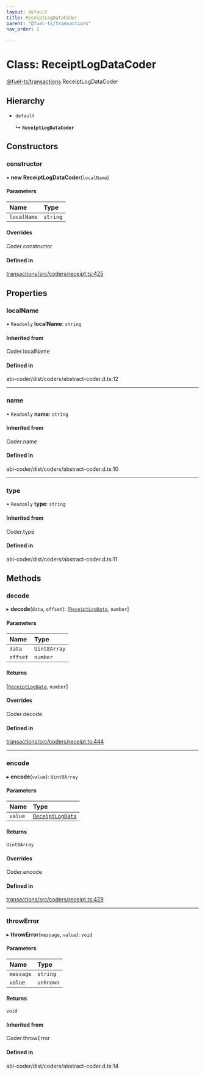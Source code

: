 ```yaml
---
layout: default
title: ReceiptLogDataCoder
parent: "@fuel-ts/transactions"
nav_order: 1

---
```


# Class: ReceiptLogDataCoder

[@fuel-ts/transactions](../index.md).ReceiptLogDataCoder

## Hierarchy

- `default`

  ↳ **`ReceiptLogDataCoder`**

## Constructors

### constructor

• **new ReceiptLogDataCoder**(`localName`)

#### Parameters

| Name | Type |
| :------ | :------ |
| `localName` | `string` |

#### Overrides

Coder.constructor

#### Defined in

[transactions/src/coders/receipt.ts:425](https://github.com/luizstacio/fuels-ts/blob/0092f5b/packages/transactions/src/coders/receipt.ts#L425)

## Properties

### localName

• `Readonly` **localName**: `string`

#### Inherited from

Coder.localName

#### Defined in

abi-coder/dist/coders/abstract-coder.d.ts:12

___

### name

• `Readonly` **name**: `string`

#### Inherited from

Coder.name

#### Defined in

abi-coder/dist/coders/abstract-coder.d.ts:10

___

### type

• `Readonly` **type**: `string`

#### Inherited from

Coder.type

#### Defined in

abi-coder/dist/coders/abstract-coder.d.ts:11

## Methods

### decode

▸ **decode**(`data`, `offset`): [[`ReceiptLogData`](../index.md#receiptlogdata), `number`]

#### Parameters

| Name | Type |
| :------ | :------ |
| `data` | `Uint8Array` |
| `offset` | `number` |

#### Returns

[[`ReceiptLogData`](../index.md#receiptlogdata), `number`]

#### Overrides

Coder.decode

#### Defined in

[transactions/src/coders/receipt.ts:444](https://github.com/luizstacio/fuels-ts/blob/0092f5b/packages/transactions/src/coders/receipt.ts#L444)

___

### encode

▸ **encode**(`value`): `Uint8Array`

#### Parameters

| Name | Type |
| :------ | :------ |
| `value` | [`ReceiptLogData`](../index.md#receiptlogdata) |

#### Returns

`Uint8Array`

#### Overrides

Coder.encode

#### Defined in

[transactions/src/coders/receipt.ts:429](https://github.com/luizstacio/fuels-ts/blob/0092f5b/packages/transactions/src/coders/receipt.ts#L429)

___

### throwError

▸ **throwError**(`message`, `value`): `void`

#### Parameters

| Name | Type |
| :------ | :------ |
| `message` | `string` |
| `value` | `unknown` |

#### Returns

`void`

#### Inherited from

Coder.throwError

#### Defined in

abi-coder/dist/coders/abstract-coder.d.ts:14
